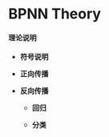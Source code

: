 # BPNN Theory
 
#### 理论说明

+ **符号说明**



+ **正向传播**



+ **反向传播**


    + **回归**
    

    + **分类**

 

 
 
  
